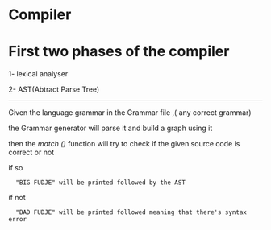 # Compiler
# First two phases of the compiler 
1- lexical analyser 

2- AST(Abtract Parse Tree)


***********************************************
Given the language grammar in the Grammar file ,( any correct grammar) 


the Grammar generator will parse it and build a graph using it 


then the *match ()* function will try to check if the given source code is correct or not


if so 

      "BIG FUDJE" will be printed followed by the AST


if not 


      "BAD FUDJE" will be printed followed meaning that there's syntax error
